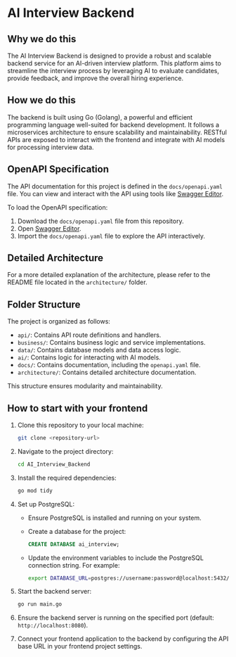 # AI Interview Backend

## Why we do this

The AI Interview Backend is designed to provide a robust and scalable backend service for an AI-driven interview platform. This platform aims to streamline the interview process by leveraging AI to evaluate candidates, provide feedback, and improve the overall hiring experience.

## How we do this

The backend is built using Go (Golang), a powerful and efficient programming language well-suited for backend development. It follows a microservices architecture to ensure scalability and maintainability. RESTful APIs are exposed to interact with the frontend and integrate with AI models for processing interview data.

## OpenAPI Specification

The API documentation for this project is defined in the `docs/openapi.yaml` file. You can view and interact with the API using tools like [Swagger Editor](https://editor.swagger.io/).

To load the OpenAPI specification:

1. Download the `docs/openapi.yaml` file from this repository.
2. Open [Swagger Editor](https://editor.swagger.io/).
3. Import the `docs/openapi.yaml` file to explore the API interactively.

## Detailed Architecture

For a more detailed explanation of the architecture, please refer to the README file located in the `architecture/` folder.

## Folder Structure

The project is organized as follows:

- `api/`: Contains API route definitions and handlers.
- `business/`: Contains business logic and service implementations.
- `data/`: Contains database models and data access logic.
- `ai/`: Contains logic for interacting with AI models.
- `docs/`: Contains documentation, including the `openapi.yaml` file.
- `architecture/`: Contains detailed architecture documentation.

This structure ensures modularity and maintainability.

## How to start with your frontend

1. Clone this repository to your local machine:

   ```bash
   git clone <repository-url>
   ```

2. Navigate to the project directory:

   ```bash
   cd AI_Interview_Backend
   ```

3. Install the required dependencies:

   ```bash
   go mod tidy
   ```

4. Set up PostgreSQL:

   - Ensure PostgreSQL is installed and running on your system.
   - Create a database for the project:

     ```sql
     CREATE DATABASE ai_interview;
     ```

   - Update the environment variables to include the PostgreSQL connection string. For example:

     ```bash
     export DATABASE_URL=postgres://username:password@localhost:5432/ai_interview
     ```

5. Start the backend server:

   ```bash
   go run main.go
   ```

6. Ensure the backend server is running on the specified port (default: `http://localhost:8080`).

7. Connect your frontend application to the backend by configuring the API base URL in your frontend project settings.
